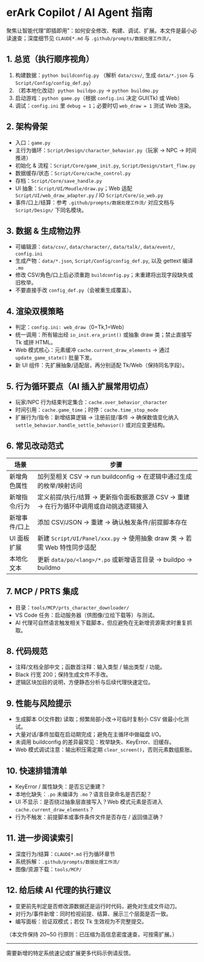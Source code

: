 ﻿# erArk Copilot / AI Agent 指南

聚焦让智能代理“即插即用”：如何安全修改、构建、调试、扩展。本文件是最小必读速查；深度细节见 `CLAUDE*.md` 与 `.github/prompts/数据处理工作流/`。

## 1. 总览（执行顺序视角）
1. 构建数据：`python buildconfig.py` （解析 `data/csv/`, 生成 `data/*.json` 与 `Script/Config/config_def.py`）
2. （若本地化改动）`python buildpo.py` → `python buildmo.py`
3. 启动游戏：`python game.py`（根据 `config.ini` 决定 GUI(Tk) 或 Web）
4. 调试：`config.ini` 里 `debug = 1`；必要时切 `web_draw = 1` 测试 Web 渲染。

## 2. 架构骨架
- 入口：`game.py`
- 主行为循环：`Script/Design/character_behavior.py`（玩家 → NPC → 时间推进）
- 初始化 & 流程：`Script/Core/game_init.py`, `Script/Design/start_flow.py`
- 数据缓存/状态：`Script/Core/cache_control.py`
- 存档：`Script/Core/save_handle.py`
- UI 抽象：`Script/UI/Moudle/draw.py`；Web 适配 `Script/UI/web_draw_adapter.py` / IO `Script/Core/io_web.py`
- 事件/口上/结算：参考 `.github/prompts/数据处理工作流/` 对应文档与 `Script/Design/` 下同名模块。

## 3. 数据 & 生成物边界
- 可编辑源：`data/csv/`, `data/character/`, `data/talk/`, `data/event/`, `config.ini`
- 生成产物：`data/*.json`, `Script/Config/config_def.py`, 以及 gettext 编译 `.mo`
- 修改 CSV/角色/口上后必须重跑 `buildconfig.py`；未重建将出现字段缺失或旧枚举。
- 不要直接手改 `config_def.py`（会被重生成覆盖）。

## 4. 渲染双模策略
- 判定：`config.ini: web_draw`（0=Tk,1=Web）
- 统一调用：所有输出经 `io_init.era_print()` 或抽象 draw 类；禁止直接写 Tk 或拼 HTML。
- Web 模式核心：元素缓冲 `cache.current_draw_elements` → 通过 `update_game_state()` 批量下发。
- 新 UI 组件：先扩展抽象/适配层，再分别适配 Tk/Web（保持同名字段）。

## 5. 行为循环要点（AI 插入扩展常用切点）
- 玩家/NPC 行为结束判定集合：`cache.over_behavior_character`
- 时间引用：`cache.game_time`；时停：`cache.time_stop_mode`
- 扩展行为/指令：新增结算逻辑 → 注册前提/事件 → 确保数值变化纳入 `settle_behavior.handle_settle_behavior()` 或对应变更结构。

## 6. 常见改动范式
| 场景 | 步骤 |
| ---- | ---- |
| 新增角色属性 | 加列至相关 CSV → run buildconfig → 在逻辑中通过生成的枚举/映射访问 |
| 新增指令/行为 | 定义前提/执行/结算 → 更新指令面板数据源 CSV → 重建 → 在行为循环中调用或自动挑选逻辑接入 |
| 新增事件/口上 | 添加 CSV/JSON → 重建 → 确认触发条件/前提脚本存在 |
| UI 面板扩展 | 新建 `Script/UI/Panel/xxx.py` → 使用抽象 draw 类 → 若需 Web 特性同步适配 |
| 本地化文本 | 更新 `data/po/<lang>/*.po` 或新增语言目录 → buildpo → buildmo |

## 7. MCP / PRTS 集成
- 目录：`tools/MCP/prts_character_downloader/`
- VS Code 任务：启动服务器（供图像/立绘下载等）与测试。
- AI 代理可自然语言触发相关下载脚本，但应避免在无新增资源需求时重复抓取。

## 8. 代码规范
- 注释/文档全部中文；函数首注释：输入类型 / 输出类型 / 功能。
- Black 行宽 200；保持生成文件不手改。
- 逻辑区块加目的说明，方便静态分析与后续代理快速定位。

## 9. 性能与风险提示
- 生成脚本 O(文件数) 读取；频繁局部小改→可临时复制小 CSV 做最小化测试。
- 大量对话/事件加载在启动期完成；避免在主循环中做磁盘 I/O。
- 未调用 buildconfig 的差异最常见：枚举缺失、KeyError、旧缓存。
- Web 模式调试注意：输出积压需定期 `clear_screen()`，否则元素数组膨胀。

## 10. 快速排错清单
- KeyError / 属性缺失：是否忘记重建？
- 本地化缺失：`.po` 未编译为 `.mo`？语言目录命名是否匹配？
- UI 不显示：是否绕过抽象层直接写入？Web 模式元素是否进入 `cache.current_draw_elements`？
- 行为不触发：前提脚本或事件条件文件是否存在 / 返回值正确？

## 11. 进一步阅读索引
- 深度行为/结算：`CLAUDE*.md` 行为循环章节
- 系统拆解：`.github/prompts/数据处理工作流/`
- 图像/资源下载：`tools/MCP/`

## 12. 给后续 AI 代理的执行建议
- 变更前先判定是否修改源数据还是运行时代码，避免对生成文件动刀。
- 对行为/事件新增：同时检视前提、结算、展示三个层面是否一致。
- 编写面板：验证双模式；若仅 Tk 生效视为不完整提交。

（本文件保持 20~50 行原则：已压缩为高信息密度速查，可按需扩展。）

---
需要新增的特定系统速记或扩展更多代码示例请反馈。 
